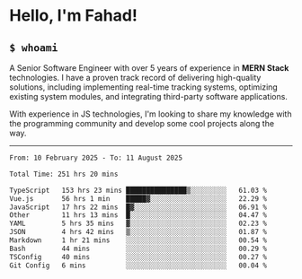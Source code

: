 <h1>Hello, I'm Fahad!</h1>

<h2><code>$ whoami</code></h2>

A Senior Software Engineer with over 5 years of experience in **MERN Stack** technologies. I have a proven track record of delivering high-quality solutions, including implementing real-time tracking systems, optimizing existing system modules, and integrating third-party software applications.

With experience in JS technologies, I'm looking to share my knowledge with the programming community and develop some cool projects along the way.

---

<!--START_SECTION:waka-->

```txt
From: 10 February 2025 - To: 11 August 2025

Total Time: 251 hrs 20 mins

TypeScript   153 hrs 23 mins ███████████████▒░░░░░░░░░   61.03 %
Vue.js       56 hrs 1 min    █████▓░░░░░░░░░░░░░░░░░░░   22.29 %
JavaScript   17 hrs 22 mins  █▓░░░░░░░░░░░░░░░░░░░░░░░   06.91 %
Other        11 hrs 13 mins  █░░░░░░░░░░░░░░░░░░░░░░░░   04.47 %
YAML         5 hrs 35 mins   ▓░░░░░░░░░░░░░░░░░░░░░░░░   02.23 %
JSON         4 hrs 42 mins   ▒░░░░░░░░░░░░░░░░░░░░░░░░   01.87 %
Markdown     1 hr 21 mins    ░░░░░░░░░░░░░░░░░░░░░░░░░   00.54 %
Bash         44 mins         ░░░░░░░░░░░░░░░░░░░░░░░░░   00.29 %
TSConfig     40 mins         ░░░░░░░░░░░░░░░░░░░░░░░░░   00.27 %
Git Config   6 mins          ░░░░░░░░░░░░░░░░░░░░░░░░░   00.04 %
```

<!--END_SECTION:waka-->

<!--
**heyFahad/heyFahad** is a ✨ _special_ ✨ repository because its `README.md` (this file) appears on your GitHub profile.

Here are some ideas to get you started:

- 🔭 I’m currently working on ...
- 🌱 I’m currently learning ...
- 👯 I’m looking to collaborate on ...
- 🤔 I’m looking for help with ...
- 💬 Ask me about ...
- 📫 How to reach me: ...
- 😄 Pronouns: ...
- ⚡ Fun fact: ...
-->

